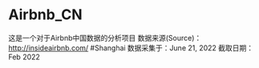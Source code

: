# Airbnb_CN
这是一个对于Airbnb中国数据的分析项目
数据来源(Source)：http://insideairbnb.com/ #Shanghai
数据采集于：June 21, 2022
截取日期：Feb 2022
